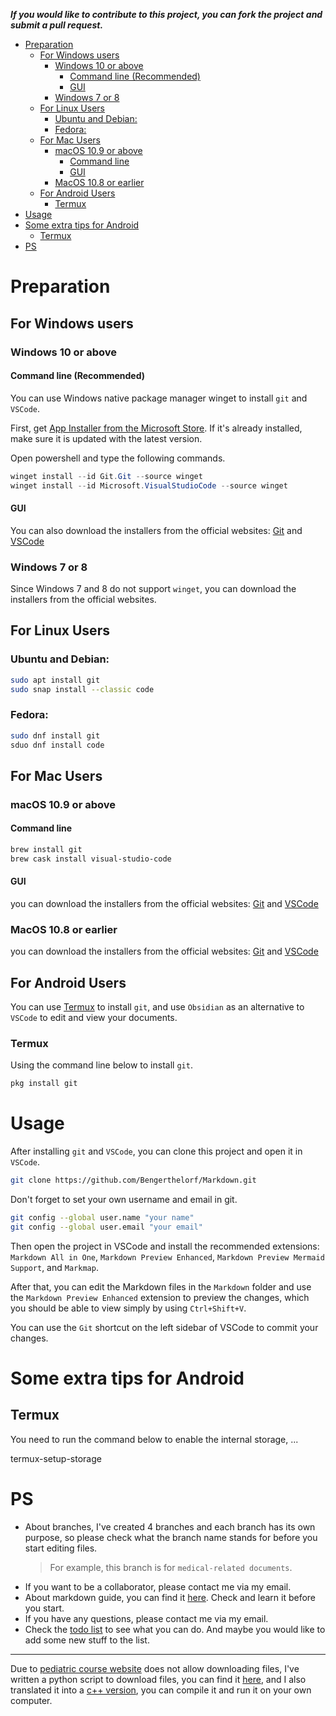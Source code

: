 ***If you would like to contribute to this project, you can fork the project and submit a pull request.***

- [Preparation](#preparation)
  - [For Windows users](#for-windows-users)
    - [Windows 10 or above](#windows-10-or-above)
      - [Command line (Recommended)](#command-line-recommended)
      - [GUI](#gui)
    - [Windows 7 or 8](#windows-7-or-8)
  - [For Linux Users](#for-linux-users)
    - [Ubuntu and Debian:](#ubuntu-and-debian)
    - [Fedora:](#fedora)
  - [For Mac Users](#for-mac-users)
    - [macOS 10.9 or above](#macos-109-or-above)
      - [Command line](#command-line)
      - [GUI](#gui-1)
    - [MacOS 10.8 or earlier](#macos-108-or-earlier)
  - [For Android Users](#for-android-users)
    - [Termux](#termux)
- [Usage](#usage)
- [Some extra tips for Android](#some-extra-tips-for-android)
  - [Termux](#termux-1)
- [PS](#ps)

# Preparation

## For Windows users

### Windows 10 or above

#### Command line (Recommended)

You can use Windows native package manager winget to install `git` and `VSCode`.

First, get [App Installer from the Microsoft Store](https://apps.microsoft.com/store/detail/app-installer/9NBLGGH4NNS1?hl=en-ca&gl=ca&rtc=1). If it's already installed, make sure it is updated with the latest version.

Open powershell and type the following commands.

```powershell
winget install --id Git.Git --source winget
winget install --id Microsoft.VisualStudioCode --source winget
```

#### GUI

You can also download the installers from the official websites: [Git](https://git-scm.com/download/win) and [VSCode](https://code.visualstudio.com/Download)

### Windows 7 or 8

Since Windows 7 and 8 do not support `winget`, you can download the installers from the official websites.

## For Linux Users

### Ubuntu and Debian:

```bash
sudo apt install git
sudo snap install --classic code
```

### Fedora:

```bash
sudo dnf install git
sduo dnf install code
```

## For Mac Users

### macOS 10.9 or above

#### Command line

```bash
brew install git
brew cask install visual-studio-code
```

#### GUI

you can download the installers from the official websites: [Git](https://git-scm.com/download/mac) and [VSCode](https://code.visualstudio.com/Download)

### MacOS 10.8 or earlier

you can download the installers from the official websites: [Git](https://git-scm.com/download/mac) and [VSCode](https://code.visualstudio.com/Download)

## For Android Users

You can use [Termux](https://termux.com/) to install `git`, and use `Obsidian` as an alternative to `VSCode` to edit and view your documents.

### Termux

Using the command line below to install `git`.

```bash
pkg install git
```

# Usage

After installing `git` and `VSCode`, you can clone this project and open it in `VSCode`.

```bash
git clone https://github.com/Bengerthelorf/Markdown.git
```

Don't forget to set your own username and email in git.

```bash
git config --global user.name "your name"
git config --global user.email "your email"
```

Then open the project in VSCode and install the recommended extensions: `Markdown All in One`, `Markdown Preview Enhanced`, `Markdown Preview Mermaid Support`, and `Markmap`.

After that, you can edit the Markdown files in the `Markdown` folder and use the `Markdown Preview Enhanced` extension to preview the changes, which you should be able to view simply by using `Ctrl+Shift+V`.

You can use the `Git` shortcut on the left sidebar of VSCode to commit your changes.

# Some extra tips for Android

## Termux

You need to run the command below to enable the internal storage, ...

termux-setup-storage

# PS

- About branches, I've created 4 branches and each branch has its own purpose, so please check what the branch name stands for before you start editing files.
    > For example, this branch is for `medical-related documents`.
- If you want to be a collaborator, please contact me via my email.
- About markdown guide, you can find it [here](https://www.markdownguide.org/). Check and learn it before you start.
- If you have any questions, please contact me via my email.
- Check the [todo list](/Todo.md) to see what you can do. And maybe you would like to add some new stuff to the list.

---

Due to [pediatric course website](icc.hep.com.cn) does not allow downloading files, I've written a python script to download files, you can find it [here](/iccDownload.py), and I also translated it into a [c++ version](/iccDownload.cpp), you can compile it and run it on your own computer.
